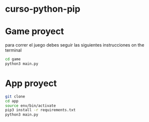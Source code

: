 # curso-python-pip
# Game proyect

para correr el juego debes seguir las siguientes instrucciones on the terminal

```sh
cd game
python3 main.py
```

# App proyect
```sh
git clone
cd app
source env/bin/activate
pip3 install -r requirements.txt
python3 main.py
```